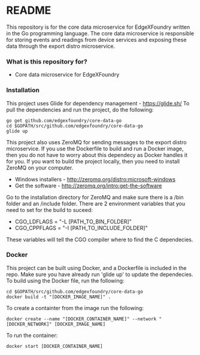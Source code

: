 # README #
This repository is for the core data microservice for EdgeXFoundry written in the Go programming language.  The core data microservice is responsible for storing events and readings from device services and exposing these data through the export distro microservice.

### What is this repository for? ###
* Core data microservice for EdgeXFoundry

### Installation ###
This project uses Glide for dependency management - https://glide.sh/
To pull the dependencies and run the project, do the following:
```
go get github.com/edgexfoundry/core-data-go
cd $GOPATH/src/github.com/edgexfoundry/core-data-go
glide up
```
This project also uses ZeroMQ for sending messages to the export distro microservice.  If you use the Dockerfile to build and run a Docker image, then you do not have to worry about this dependecy as Docker handles it for you.  If you want to build the project locally, then you need to install ZeroMQ on your computer.
* Windows installers - http://zeromq.org/distro:microsoft-windows
* Get the software - http://zeromq.org/intro:get-the-software

Go to the installation directory for ZeroMQ and make sure there is a /bin folder and an /include folder.  There are 2 environment variables that you need to set for the build to suceed:
* CGO_LDFLAGS = "-L [PATH_TO_BIN_FOLDER]"
* CGO_CPPFLAGS = "-I [PATH_TO_INCLUDE_FOLDER]"

These variables will tell the CGO compiler where to find the C dependecies.

### Docker ###
This project can be built using Docker, and a Dockerfile is included in the repo.  Make sure you have already run 'glide up' to update the dependecies.  To build using the Docker file, run the following:
```
cd $GOPATH/src/github.com/edgexfoundry/core-data-go
docker build -t "[DOCKER_IMAGE_NAME]" .
```

To create a containter from the image run the following:
```
docker create --name "[DOCKER_CONTAINER_NAME]" --network "[DOCKER_NETWORK]" [DOCKER_IMAGE_NAME]
```

To run the container:
```
docker start [DOCKER_CONTAINER_NAME]
```
